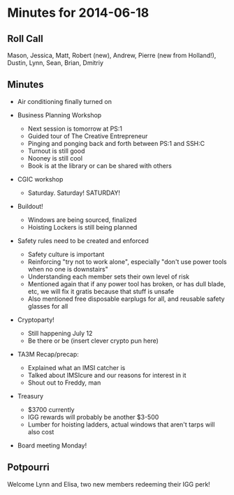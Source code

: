 Minutes for 2014-06-18
======================

Roll Call
---------

Mason, Jessica, Matt, Robert (new), Andrew, Pierre (new from Holland!), Dustin, Lynn, Sean, Brian, Dmitriy

Minutes
-------

- Air conditioning finally turned on
- Business Planning Workshop
  - Next session is tomorrow at PS:1
  - Guided tour of The Creative Entrepreneur
  - Pinging and ponging back and forth between PS:1 and SSH:C
  - Turnout is still good
  - Nooney is still cool
  - Book is at the library or can be shared with others
- CGIC workshop
  - Saturday. Saturday! SATURDAY!
- Buildout!
  - Windows are being sourced, finalized
  - Hoisting Lockers is still being planned
- Safety rules need to be created and enforced
  - Safety culture is important
  - Reinforcing "try not to work alone", especially "don't use power tools when no one is downstairs"
  - Understanding each member sets their own level of risk
  - Mentioned again that if any power tool has broken, or has dull blade, etc, we will fix it gratis because that stuff is unsafe
  - Also mentioned free disposable earplugs for all, and reusable safety glasses for all
- Cryptoparty!
  - Still happening July 12
  - Be there or be (insert clever crypto pun here)
- TA3M Recap/precap:
  - Explained what an IMSI catcher is
  - Talked about IMSIcure and our reasons for interest in it
  - Shout out to Freddy, man
- Treasury
  - $3700 currently
  - IGG rewards will probably be another $3-500
  - Lumber for hoisting ladders, actual windows that aren't tarps will also cost

- Board meeting Monday!


Potpourri
------------
Welcome Lynn and Elisa, two new members redeeming their IGG perk!
